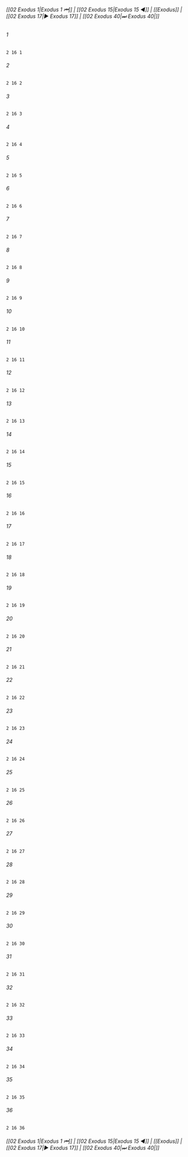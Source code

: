 
###### [[02 Exodus 1|Exodus 1 ⏮]] | [[02 Exodus 15|Exodus 15 ◀]] | [[Exodus]] | [[02 Exodus 17|▶ Exodus 17]] | [[02 Exodus 40|⏭ Exodus 40|]]

###### 1
``` verse
2 16 1 
```
###### 2
``` verse
2 16 2 
```
###### 3
``` verse
2 16 3 
```
###### 4
``` verse
2 16 4 
```
###### 5
``` verse
2 16 5 
```
###### 6
``` verse
2 16 6 
```
###### 7
``` verse
2 16 7 
```
###### 8
``` verse
2 16 8 
```
###### 9
``` verse
2 16 9 
```
###### 10
``` verse
2 16 10 
```
###### 11
``` verse
2 16 11 
```
###### 12
``` verse
2 16 12 
```
###### 13
``` verse
2 16 13 
```
###### 14
``` verse
2 16 14 
```
###### 15
``` verse
2 16 15 
```
###### 16
``` verse
2 16 16 
```
###### 17
``` verse
2 16 17 
```
###### 18
``` verse
2 16 18 
```
###### 19
``` verse
2 16 19 
```
###### 20
``` verse
2 16 20 
```
###### 21
``` verse
2 16 21 
```
###### 22
``` verse
2 16 22 
```
###### 23
``` verse
2 16 23 
```
###### 24
``` verse
2 16 24 
```
###### 25
``` verse
2 16 25 
```
###### 26
``` verse
2 16 26 
```
###### 27
``` verse
2 16 27 
```
###### 28
``` verse
2 16 28 
```
###### 29
``` verse
2 16 29 
```
###### 30
``` verse
2 16 30 
```
###### 31
``` verse
2 16 31 
```
###### 32
``` verse
2 16 32 
```
###### 33
``` verse
2 16 33 
```
###### 34
``` verse
2 16 34 
```
###### 35
``` verse
2 16 35 
```
###### 36
``` verse
2 16 36 
```

###### [[02 Exodus 1|Exodus 1 ⏮]] | [[02 Exodus 15|Exodus 15 ◀]] | [[Exodus]] | [[02 Exodus 17|▶ Exodus 17]] | [[02 Exodus 40|⏭ Exodus 40|]]

